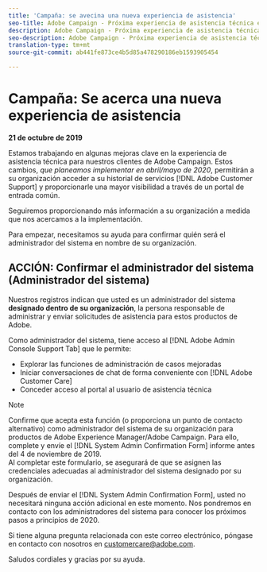 ```yaml
---
title: 'Campaña: se avecina una nueva experiencia de asistencia'
seo-title: Adobe Campaign - Próxima experiencia de asistencia técnica empresarial
description: Adobe Campaign - Próxima experiencia de asistencia técnica empresarial
seo-description: Adobe Campaign - Próxima experiencia de asistencia técnica empresarial
translation-type: tm+mt
source-git-commit: ab441fe873ce4b5d85a478290186eb1593905454

---
```



# Campaña: Se acerca una nueva experiencia de asistencia

**21 de octubre de 2019**

Estamos trabajando en algunas mejoras clave en la experiencia de asistencia técnica para nuestros clientes de Adobe Campaign. Estos cambios, *que planeamos implementar en abril/mayo de 2020*, permitirán a su organización acceder a su historial de servicios [!DNL Adobe Customer Support] y proporcionarle una mayor visibilidad a través de un portal de entrada común.

Seguiremos proporcionando más información a su organización a medida que nos acercamos a la implementación.

Para empezar, necesitamos su ayuda para confirmar quién será el administrador del sistema en nombre de su organización.

## ACCIÓN: Confirmar el administrador del sistema (Administrador del sistema)

Nuestros registros indican que usted es un administrador del sistema **designado dentro de su organización**, la persona responsable de administrar y enviar solicitudes de asistencia para estos productos de Adobe.

Como administrador del sistema, tiene acceso al [!DNL Adobe Admin Console Support Tab] que le permite:

* Explorar las funciones de administración de casos mejoradas
* Iniciar conversaciones de chat de forma conveniente con [!DNL Adobe Customer Care]
* Conceder acceso al portal al usuario de asistencia técnica

>[!NOTE]
>Confirme que acepta esta función (o proporciona un punto de contacto alternativo) como administrador del sistema de su organización para productos de Adobe Experience Manager/Adobe Campaign. Para ello, complete y envíe el [!DNL System Admin Confirmation Form] informe antes del 4 de noviembre de 2019.\
>Al completar este formulario, se asegurará de que se asignen las credenciales adecuadas al administrador del sistema designado por su organización.

Después de enviar el [!DNL System Admin Confirmation Form], usted no necesitará ninguna acción adicional en este momento.  Nos pondremos en contacto con los administradores del sistema para conocer los próximos pasos a principios de 2020.

Si tiene alguna pregunta relacionada con este correo electrónico, póngase en contacto con nosotros en customercare@adobe.com.

Saludos cordiales y gracias por su ayuda.
